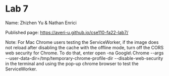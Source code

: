 # Lab 7

Name: Zhizhen Yu & Nathan Enrici

Published page: https://averi-u.github.io/cse110-fa22-lab7/

Note: For Mac Chrome users testing the ServiceWorker, if the image does not reload after disabling the cache with the offline mode, turn off the CORS web security for Chrome. To do that, enter 
 open -na Google\ Chrome --args --user-data-dir=/tmp/temporary-chrome-profile-dir --disable-web-security   
 in the terminal and using the pop-up chrome browser to test the ServiceWorker. 